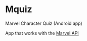 # Mquiz
Marvel Character Quiz (Android app)

App that works with the [Marvel API](https://developer.marvel.com/)
